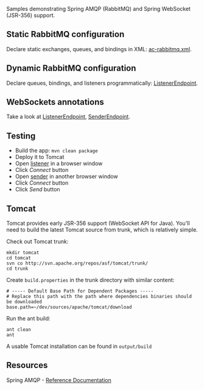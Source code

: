 Samples demonstrating Spring AMQP (RabbitMQ) and Spring WebSocket (JSR-356) support.

## Static RabbitMQ configuration

Declare static exchanges, queues, and bindings in XML:
[ac-rabbitmq.xml](src/main/resources/ac-rabbitmq.xml).

## Dynamic RabbitMQ configuration

Declare queues, bindings, and listeners programmatically:
[ListenerEndpoint](src/main/java/com/ndpar/spring/websocket/ListenerEndpoint.java).

## WebSockets annotations

Take a look at
[ListenerEndpoint](src/main/java/com/ndpar/spring/websocket/ListenerEndpoint.java),
[SenderEndpoint](src/main/java/com/ndpar/spring/websocket/SenderEndpoint.java).

## Testing

- Build the app: `mvn clean package`
- Deploy it to Tomcat
- Open [listener](http://localhost:8080/rabbitmq-spring-demo/receive.html) in a browser window
- Click *Connect* button
- Open [sender](http://localhost:8080/rabbitmq-spring-demo/send.html) in another browser window
- Click *Connect* button
- Click *Send* button

## Tomcat

Tomcat provides early JSR-356 support (WebSocket API for Java).
You'll need to build the latest Tomcat source from trunk, which is relatively simple.

Check out Tomcat trunk:

    mkdir tomcat
    cd tomcat
    svn co http://svn.apache.org/repos/asf/tomcat/trunk/
    cd trunk

Create `build.properties` in the trunk directory with similar content:

    # ----- Default Base Path for Dependent Packages -----
    # Replace this path with the path where dependencies binaries should be downloaded
    base.path=~/dev/sources/apache/tomcat/download

Run the ant build:

    ant clean
    ant

A usable Tomcat installation can be found in `output/build`

## Resources

Spring AMQP - [Reference Documentation](http://static.springsource.org/spring-amqp/reference/htmlsingle/)